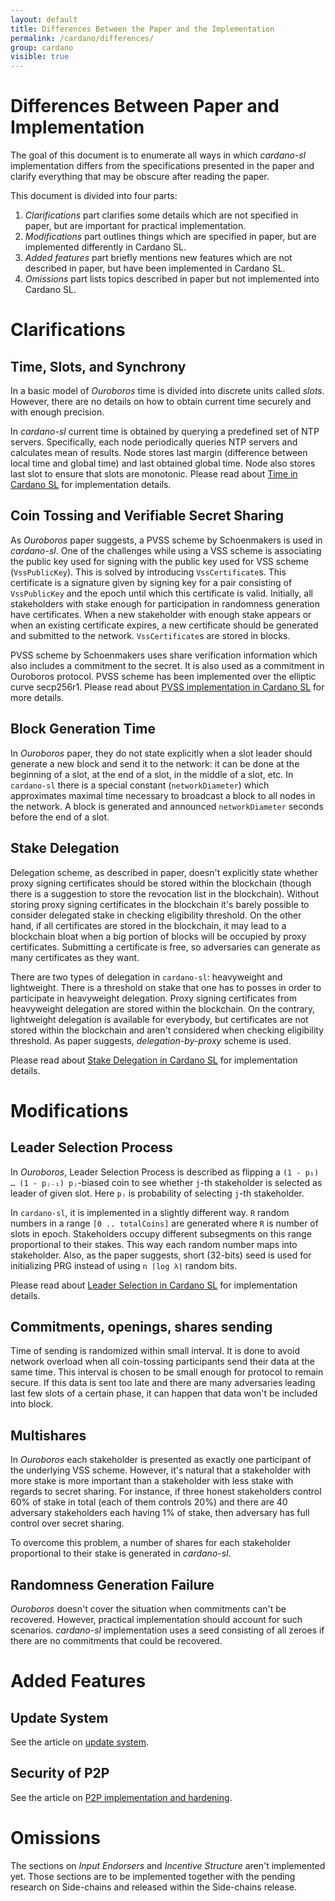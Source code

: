 ```yaml
---
layout: default
title: Differences Between the Paper and the Implementation
permalink: /cardano/differences/
group: cardano
visible: true
---
```

<!-- Reviewed at a6a1cdf72c7e167a13f500c0679c01fe4cfa0ca8 -->

# Differences Between Paper and Implementation

The goal of this document is to enumerate all ways in which *cardano-sl*
implementation differs from the specifications presented in the paper and
clarify everything that may be obscure after reading the paper.

This document is divided into four parts:

1.  *Clarifications* part clarifies some details which are not specified in
    paper, but are important for practical implementation.
2.  *Modifications* part outlines things which are specified in paper, but are
    implemented differently in Cardano SL.
3.  *Added features* part briefly mentions new features which are not described
    in paper, but have been implemented in Cardano SL.
4.  *Omissions* part lists topics described in paper but not implemented into
    Cardano SL.

# Clarifications

## Time, Slots, and Synchrony

In a basic model of *Ouroboros* time is divided into discrete units called
*slots*. However, there are no details on how to obtain current time securely
and with enough precision.

In *cardano-sl* current time is obtained by querying a predefined set of NTP
servers. Specifically, each node periodically queries NTP servers and calculates
mean of results. Node stores last margin (difference between local time and
global time) and last obtained global time. Node also stores last slot to ensure
that slots are monotonic. Please read about [Time in Cardano
SL](/technical/time) for implementation details.

## Coin Tossing and Verifiable Secret Sharing

As *Ouroboros* paper suggests, a PVSS scheme by Schoenmakers is used in
*cardano-sl*. One of the challenges while using a VSS scheme is associating the
public key used for signing with the public key used for VSS scheme
(`VssPublicKey`). This is solved by introducing `VssCertificate`s. This
certificate is a signature given by signing key for a pair consisting of
`VssPublicKey` and the epoch until which this certificate is valid. Initially,
all stakeholders with stake enough for participation in randomness generation
have certificates. When a new stakeholder with enough stake appears or when an
existing certificate expires, a new certificate should be generated and
submitted to the network. `VssCertificate`s are stored in blocks.

PVSS scheme by Schoenmakers uses share verification information which also
includes a commitment to the secret. It is also used as a commitment in
Ouroboros protocol. PVSS scheme has been implemented over the elliptic curve
secp256r1. Please read about [PVSS implementation in Cardano
SL](/technical/pvss/) for more details.

## Block Generation Time

In *Ouroboros* paper, they do not state explicitly when a slot leader should
generate a new block and send it to the network: it can be done at the beginning
of a slot, at the end of a slot, in the middle of a slot, etc. In `cardano-sl`
there is a special constant (`networkDiameter`) which approximates maximal time
necessary to broadcast a block to all nodes in the network. A block is generated
and announced `networkDiameter` seconds before the end of a slot.

## Stake Delegation

Delegation scheme, as described in paper, doesn't explicitly state whether proxy
signing certificates should be stored within the blockchain (though there is a
suggestion to store the revocation list in the blockchain). Without storing
proxy signing certificates in the blockchain it's barely possible to consider
delegated stake in checking eligibility threshold. On the other hand, if all
certificates are stored in the blockchain, it may lead to a blockchain bloat
when a big portion of blocks will be occupied by proxy certificates. Submitting
a certificate is free, so adversaries can generate as many certificates as they
want.

There are two types of delegation in `cardano-sl`: heavyweight and lightweight.
There is a threshold on stake that one has to posses in order to participate in
heavyweight delegation. Proxy signing certificates from heavyweight delegation
are stored within the blockchain. On the contrary, lightweight delegation is
available for everybody, but certificates are not stored within the blockchain
and aren't considered when checking eligibility threshold. As paper suggests,
*delegation-by-proxy* scheme is used.

Please read about [Stake Delegation in Cardano SL](/technical/delegation/) for
implementation details.

# Modifications

## Leader Selection Process

In *Ouroboros*, Leader Selection Process is described as flipping a
`(1 - p₁) … (1 - pⱼ₋₁) pⱼ`-biased coin to see whether `j`-th stakeholder is
selected as leader of given slot. Here `pⱼ` is probability of selecting `j`-th
stakeholder.

In `cardano-sl`, it is implemented in a slightly different way. `R` random
numbers in a range `[0 .. totalCoins]` are generated where `R` is number of
slots in epoch. Stakeholders occupy different subsegments on this range
proportional to their stakes. This way each random number maps into stakeholder.
Also, as the paper suggests, short (32-bits) seed is used for initializing PRG
instead of using `n ⌈log λ⌉` random bits.

Please read about [Leader Selection in Cardano SL](/technical/leader-selection/)
for implementation details.

## Commitments, openings, shares sending

Time of sending is randomized within small interval. It is done to avoid network
overload when all coin-tossing participants send their data at the same time.
This interval is chosen to be small enough for protocol to remain secure. If
this data is sent too late and there are many adversaries leading last few slots
of a certain phase, it can happen that data won't be included into block.

## Multishares

In *Ouroboros* each stakeholder is presented as exactly one participant of the
underlying VSS scheme. However, it's natural that a stakeholder with more stake
is more important than a stakeholder with less stake with regards to secret
sharing. For instance, if three honest stakeholders control 60% of stake in
total (each of them controls 20%) and there are 40 adversary stakeholders each
having 1% of stake, then adversary has full control over secret sharing.

To overcome this problem, a number of shares for each stakeholder proportional
to their stake is generated in *cardano-sl*.

## Randomness Generation Failure

*Ouroboros* doesn't cover the situation when commitments can't be recovered.
However, practical implementation should account for such scenarios.
*cardano-sl* implementation uses a seed consisting of all zeroes if there are no
commitments that could be recovered.

# Added Features

## Update System

See the article on [update system](/cardano/update-mechanism/).

## Security of P2P

See the article on [P2P implementation and
hardening](/technical/protocols/p2p/).

# Omissions

The sections on *Input Endorsers* and *Incentive Structure* aren't implemented
yet. Those sections are to be implemented together with the pending research on
Side-chains and released within the Side-chains release.

